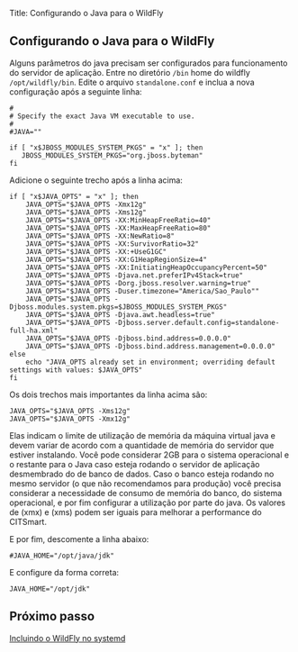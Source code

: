 Title: Configurando o Java para o WildFly

## Configurando o Java para o WildFly

Alguns parâmetros do java precisam ser configurados para funcionamento do servidor de aplicação. Entre no diretório `/bin` home do wildfly `/opt/wildfly/bin`. Edite o arquivo `standalone.conf` e inclua a nova configuração após a seguinte linha:

``` shell
#
# Specify the exact Java VM executable to use.
#
#JAVA=""

if [ "x$JBOSS_MODULES_SYSTEM_PKGS" = "x" ]; then
   JBOSS_MODULES_SYSTEM_PKGS="org.jboss.byteman"
fi

```

Adicione o seguinte trecho após a linha acima:

``` shell
if [ "x$JAVA_OPTS" = "x" ]; then
	JAVA_OPTS="$JAVA_OPTS -Xmx12g"
	JAVA_OPTS="$JAVA_OPTS -Xms12g"
	JAVA_OPTS="$JAVA_OPTS -XX:MinHeapFreeRatio=40"
	JAVA_OPTS="$JAVA_OPTS -XX:MaxHeapFreeRatio=80"
	JAVA_OPTS="$JAVA_OPTS -XX:NewRatio=8"
	JAVA_OPTS="$JAVA_OPTS -XX:SurvivorRatio=32"
	JAVA_OPTS="$JAVA_OPTS -XX:+UseG1GC"
	JAVA_OPTS="$JAVA_OPTS -XX:G1HeapRegionSize=4"
	JAVA_OPTS="$JAVA_OPTS -XX:InitiatingHeapOccupancyPercent=50"
	JAVA_OPTS="$JAVA_OPTS -Djava.net.preferIPv4Stack=true"
	JAVA_OPTS="$JAVA_OPTS -Dorg.jboss.resolver.warning=true"
	JAVA_OPTS="$JAVA_OPTS -Duser.timezone="America/Sao_Paulo""
	JAVA_OPTS="$JAVA_OPTS -Djboss.modules.system.pkgs=$JBOSS_MODULES_SYSTEM_PKGS"
	JAVA_OPTS="$JAVA_OPTS -Djava.awt.headless=true"
	JAVA_OPTS="$JAVA_OPTS -Djboss.server.default.config=standalone-full-ha.xml"
	JAVA_OPTS="$JAVA_OPTS -Djboss.bind.address=0.0.0.0"
	JAVA_OPTS="$JAVA_OPTS -Djboss.bind.address.management=0.0.0.0"
else
	echo "JAVA_OPTS already set in environment; overriding default settings with values: $JAVA_OPTS"
fi
```

Os dois trechos mais importantes da linha acima são:

``` shell
JAVA_OPTS="$JAVA_OPTS -Xms12g"
JAVA_OPTS="$JAVA_OPTS -Xmx12g"
```
Elas indicam o limite de utilização de memória da máquina virtual java e devem variar de acordo com a quantidade de memória do servidor que estiver instalando. Você pode considerar 2GB para o sistema operacional e o restante para o Java caso esteja rodando o servidor de aplicação desmembrado do de banco de dados. Caso o banco esteja rodando no mesmo servidor (o que não recomendamos para produção) você precisa considerar a necessidade de consumo de memória do banco, do sistema operacional, e por fim configurar a utilização por parte do java. Os valores de (xmx) e (xms) podem ser iguais para melhorar a performance do CITSmart.

E por fim, descomente a linha abaixo:

``` shell
#JAVA_HOME="/opt/java/jdk"
```

E configure da forma correta:

``` shell
JAVA_HOME="/opt/jdk"
```

## Próximo passo

[Incluindo o WildFly no systemd][1]

[1]:/pt-br/citsmart-platform-8/get-started/installation-and-upgrade/perform-installation/include-wildfly-systemd.html
